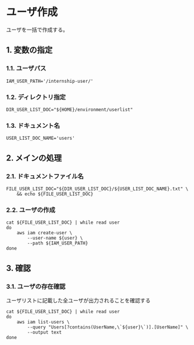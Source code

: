 <!-- omit in toc -->
# ユーザ作成

ユーザを一括で作成する。

## 1. 変数の指定

### 1.1. ユーザパス

    IAM_USER_PATH='/internship-user/'

### 1.2. ディレクトリ指定

    DIR_USER_LIST_DOC="${HOME}/environment/userlist"

### 1.3. ドキュメント名

    USER_LIST_DOC_NAME='users'

## 2. メインの処理

### 2.1. ドキュメントファイル名

    FILE_USER_LIST_DOC="${DIR_USER_LIST_DOC}/${USER_LIST_DOC_NAME}.txt" \
        && echo ${FILE_USER_LIST_DOC}

### 2.2. ユーザの作成

    cat ${FILE_USER_LIST_DOC} | while read user
    do
        aws iam create-user \
            --user-name ${user} \
            --path ${IAM_USER_PATH}
    done

## 3. 確認

### 3.1. ユーザの存在確認

ユーザリストに記載した全ユーザが出力されることを確認する

    cat ${FILE_USER_LIST_DOC} | while read user
    do
        aws iam list-users \
            --query "Users[?contains(UserName,\`${user}\`)].[UserName]" \
            --output text
    done
